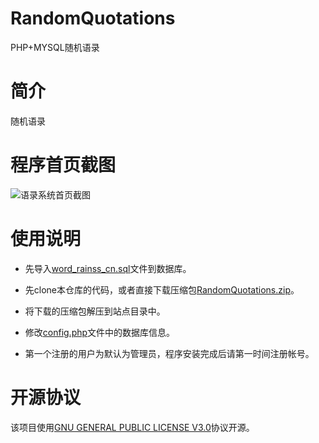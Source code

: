 # RandomQuotations

PHP+MYSQL随机语录

# 简介
随机语录

# 程序首页截图

![语录系统首页截图](https://img.ziuch.top/i/2023/11/21/fdxthf-2.webp)

# 使用说明

- 先导入[word_rainss_cn.sql](./word_rainss_cn.sql)文件到数据库。

- 先clone本仓库的代码，或者直接下载压缩包[RandomQuotations.zip](https://codeload.github.com/rainerosion/RandomQuotations/zip/master)。

- 将下载的压缩包解压到站点目录中。

- 修改[config.php](./config.php)文件中的数据库信息。

- 第一个注册的用户为默认为管理员，程序安装完成后请第一时间注册帐号。

# 开源协议

该项目使用[GNU GENERAL PUBLIC LICENSE V3.0](./LICENSE)协议开源。
